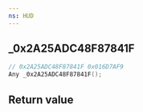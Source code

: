 ```yaml
---
ns: HUD
---
```

## _0x2A25ADC48F87841F

```c
// 0x2A25ADC48F87841F 0x016D7AF9
Any _0x2A25ADC48F87841F();
```


## Return value
